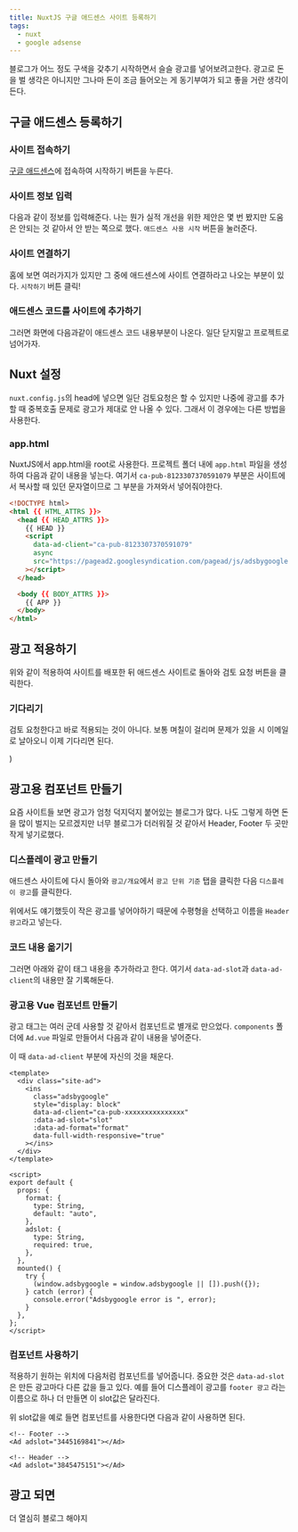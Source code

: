 ```yaml
---
title: NuxtJS 구글 애드센스 사이트 등록하기
tags:
  - nuxt
  - google adsense
---
```


블로그가 어느 정도 구색을 갖추기 시작하면서 슬슬 광고를 넣어보려고한다. 광고로 돈을 벌 생각은 아니지만 그나마 돈이 조금 들어오는 게 동기부여가 되고 좋을 거란 생각이 든다.

<!--more-->

## 구글 애드센스 등록하기

### 사이트 접속하기

[구글 애드센스](https://www.google.com/intl/ko_kr/adsense/start/)에 접속하여 시작하기 버튼을 누른다.

<post-img src="/images/08-구글-애드센스-추가하기/220207-134644.png"></post-img>

### 사이트 정보 입력

다음과 같이 정보를 입력해준다. 나는 뭔가 실적 개선을 위한 제안은 몇 번 봤지만 도움은 안되는 것 같아서 안 받는 쪽으로 했다. `애드센스 사용 시작` 버튼을 눌러준다.

<post-img src="/images/08-구글-애드센스-추가하기/220207-135005.png"></post-img>

### 사이트 연결하기

홈에 보면 여러가지가 있지만 그 중에 애드센스에 사이트 연결하라고 나오는 부분이 있다. `시작하기` 버튼 클릭!

<post-img src="/images/08-구글-애드센스-추가하기/220207-140637.png"></post-img>

### 애드센스 코드를 사이트에 추가하기

그러면 화면에 다음과같이 애드센스 코드 내용부분이 나온다. 일단 닫지말고 프로젝트로 넘어가자.

<post-img src="/images/08-nuxtjs-구글-애드센스-추가하기/220207-140924.png"></post-img>

## Nuxt 설정

`nuxt.config.js`의 head에 넣으면 일단 검토요청은 할 수 있지만 나중에 광고를 추가할 때 중복호출 문제로 광고가 제대로 안 나올 수 있다. 그래서 이 경우에는 다른 방법을 사용한다.

### app.html

NuxtJS에서 app.html을 root로 사용한다. 프로젝트 폴더 내에 `app.html` 파일을 생성하여 다음과 같이 내용을 넣는다. 여기서 `ca-pub-8123307370591079` 부분은 사이트에서 복사할 때 있던 문자열이므로 그 부분을 가져와서 넣어줘야한다.

```html [app.html]
<!DOCTYPE html>
<html {{ HTML_ATTRS }}>
  <head {{ HEAD_ATTRS }}>
    {{ HEAD }}
    <script
      data-ad-client="ca-pub-8123307370591079"
      async
      src="https://pagead2.googlesyndication.com/pagead/js/adsbygoogle.js"
    ></script>
  </head>

  <body {{ BODY_ATTRS }}>
    {{ APP }}
  </body>
</html>
```

## 광고 적용하기

위와 같이 적용하여 사이트를 배포한 뒤 애드센스 사이트로 돌아와 검토 요청 버튼을 클릭한다.

<post-img src="/images/08-nuxtjs-구글-애드센스-추가하기/220207-141732.png"></post-img>

### 기다리기

검토 요청한다고 바로 적용되는 것이 아니다. 보통 며칠이 걸리며 문제가 있을 시 이메일로 날아오니 이제 기다리면 된다.

<post-img src="/images/08-nuxtjs-구글-애드센스-추가하기/220207-141929.png"></post-img>)

## 광고용 컴포넌트 만들기

요즘 사이트들 보면 광고가 엄청 덕지덕지 붙어있는 블로그가 많다. 나도 그렇게 하면 돈을 많이 벌지는 모르겠지만 너무 블로그가 더러워질 것 같아서 Header, Footer 두 곳만 작게 넣기로했다.

### 디스플레이 광고 만들기

애드센스 사이트에 다시 돌아와 `광고/개요`에서 `광고 단위 기준` 탭을 클릭한 다음 `디스플레이 광고`를 클릭한다.

<post-img src="/images/08-nuxtjs-구글-애드센스-추가하기/220207-142824.png"></post-img>

위에서도 얘기했듯이 작은 광고를 넣어야하기 때문에 수평형을 선택하고 이름을 `Header 광고`라고 넣는다.

<post-img src="/images/08-nuxtjs-구글-애드센스-추가하기/220207-143545.png"></post-img>

### 코드 내용 옮기기

그러면 아래와 같이 태그 내용을 추가하라고 한다. 여기서 `data-ad-slot`과 `data-ad-client`의 내용만 잘 기록해둔다.

<post-img src="/images/08-nuxtjs-구글-애드센스-추가하기/220207-143848.png"></post-img>

### 광고용 Vue 컴포넌트 만들기

광고 태그는 여러 군데 사용할 것 같아서 컴포넌트로 별개로 만으었다. `components` 폴더에 `Ad.vue` 파일로 만들어서 다음과 같이 내용을 넣어준다.

이 때 `data-ad-client` 부분에 자신의 것을 채운다.

```vue [components/Ad.vue]
<template>
  <div class="site-ad">
    <ins
      class="adsbygoogle"
      style="display: block"
      data-ad-client="ca-pub-xxxxxxxxxxxxxxx"
      :data-ad-slot="slot"
      :data-ad-format="format"
      data-full-width-responsive="true"
    ></ins>
  </div>
</template>

<script>
export default {
  props: {
    format: {
      type: String,
      default: "auto",
    },
    adslot: {
      type: String,
      required: true,
    },
  },
  mounted() {
    try {
      (window.adsbygoogle = window.adsbygoogle || []).push({});
    } catch (error) {
      console.error("Adsbygoogle error is ", error);
    }
  },
};
</script>
```

### 컴포넌트 사용하기

적용하기 원하는 위치에 다음처럼 컴포넌트를 넣어줍니다. 중요한 것은 `data-ad-slot` 은 만든 광고마다 다른 값을 들고 있다. 예를 들어 디스플레이 광고를 `footer 광고` 라는 이름으로 하나 더 만들면 이 slot값은 달라진다.

<post-img src="/images/08-nuxtjs-구글-애드센스-추가하기/220207-144939.png"></post-img>

위 slot값을 예로 들면 컴포넌트를 사용한다면 다음과 같이 사용하면 된다.

```vue
<!-- Footer -->
<Ad adslot="3445169841"></Ad>

<!-- Header -->
<Ad adslot="3845475151"></Ad>
```

## 광고 되면

더 열심히 블로그 해야지
